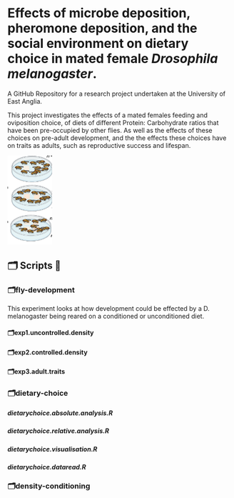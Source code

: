 # Effects of microbe deposition, pheromone deposition, and the social environment on dietary choice in mated female *Drosophila melanogaster*.

A GitHub Repository for a research project undertaken at the University of East Anglia.

This project investigates the effects of a mated females feeding and oviposition choice, of diets of different Protein: Carbohydrate ratios that have been pre-occupied by other flies. As well as the effects of these choices on pre-adult development, and the the effects these choices have on traits as adults, such as reproductive success and lifespan.

<img src="images/dietarychoice.png" title="droso pic" alt="drosopAlt text" width="100" height="200"/>

## 🗂 Scripts 📜

### 🗂️fly-development
This experiment looks at how development could be effected by a D. melanogaster being reared on a conditioned or unconditioned diet.

#### 🗂exp1.uncontrolled.density

#### 🗂exp2.controlled.density

#### 🗂exp3.adult.traits

### 🗂️dietary-choice

##### dietarychoice.absolute.analysis.R

##### dietarychoice.relative.analysis.R

##### dietarychoice.visualisation.R

##### dietarychoice.dataread.R

### 🗂️density-conditioning
